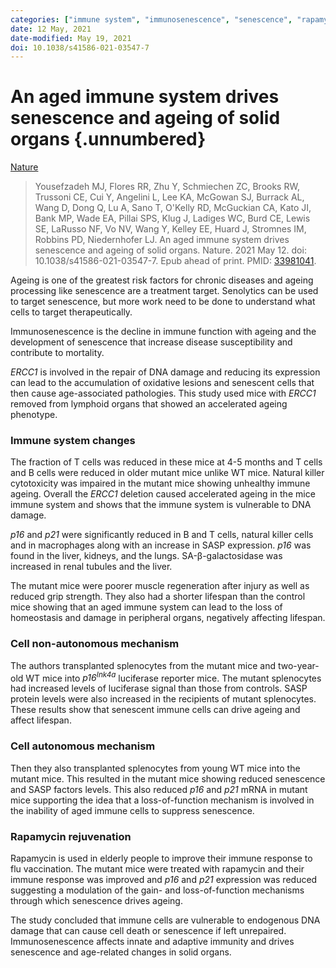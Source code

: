 ```yaml
---
categories: ["immune system", "immunosenescence", "senescence", "rapamycin"] 
date: 12 May, 2021
date-modified: May 19, 2021
doi: 10.1038/s41586-021-03547-7
---
```


# An aged immune system drives senescence and ageing of solid organs {.unnumbered}

[Nature](https://www.nature.com/articles/s41586-021-03547-7)

> Yousefzadeh MJ, Flores RR, Zhu Y, Schmiechen ZC, Brooks RW, Trussoni CE, Cui
> Y, Angelini L, Lee KA, McGowan SJ, Burrack AL, Wang D, Dong Q, Lu A, Sano T,
> O'Kelly RD, McGuckian CA, Kato JI, Bank MP, Wade EA, Pillai SPS, Klug J,
> Ladiges WC, Burd CE, Lewis SE, LaRusso NF, Vo NV, Wang Y, Kelley EE, Huard J,
> Stromnes IM, Robbins PD, Niedernhofer LJ. An aged immune system drives
> senescence and ageing of solid organs. Nature. 2021 May 12. doi:
> 10.1038/s41586-021-03547-7. Epub ahead of print. PMID:
> [33981041](https://pubmed.ncbi.nlm.nih.gov/33981041).

Ageing is one of the greatest risk factors for chronic diseases and ageing
processing like senescence are a treatment target. Senolytics can be used to
target senescence, but more work need to be done to understand what cells to
target therapeutically.

Immunosenescence is the decline in immune function with ageing and the
development of senescence that increase disease susceptibility and contribute to
mortality.

*ERCC1* is involved in the repair of DNA damage and reducing its expression can
lead to the accumulation of oxidative lesions and senescent cells that then
cause age-associated pathologies. This study used mice with *ERCC1* removed from
lymphoid organs that showed an accelerated ageing phenotype.

### Immune system changes

The fraction of T cells was reduced in these mice at 4-5 months and T cells and
B cells were reduced in older mutant mice unlike WT mice. Natural killer
cytotoxicity was impaired in the mutant mice showing unhealthy immune ageing.
Overall the *ERCC1* deletion caused accelerated ageing in the mice immune system
and shows that the immune system is vulnerable to DNA damage.

*p16* and *p21* were significantly reduced in B and T cells, natural killer
cells and in macrophages along with an increase in SASP expression. *p16*
was found in the liver, kidneys, and the lungs. SA-β-galactosidase was increased
in renal tubules and the liver.

The mutant mice were poorer muscle regeneration after injury as well as reduced
grip strength. They also had a shorter lifespan than the control mice showing
that an aged immune system can lead to the loss of homeostasis and damage in
peripheral organs, negatively affecting lifespan.

### Cell non-autonomous mechanism

The authors transplanted splenocytes from the mutant mice and two-year-old WT
mice into *p16<sup>Ink4a</sup>* luciferase reporter mice. The mutant splenocytes
had increased levels of luciferase signal than those from controls. SASP protein
levels were also increased in the recipients of mutant splenocytes. These
results show that senescent immune cells can drive ageing and affect lifespan.

### Cell autonomous mechanism

Then they also transplanted splenocytes from young WT mice into the mutant mice.
This resulted in the mutant mice showing reduced senescence and SASP factors
levels. This also reduced *p16* and *p21* mRNA in mutant mice supporting the
idea that a loss-of-function mechanism is involved in the inability of aged
immune cells to suppress senescence.

### Rapamycin rejuvenation

Rapamycin is used in elderly people to improve their immune response to flu
vaccination. The mutant mice were treated with rapamycin and their immune
response was improved and *p16* and *p21* expression was reduced suggesting a
modulation of the gain- and loss-of-function mechanisms through which senescence
drives ageing.

The study concluded that immune cells are vulnerable to endogenous DNA damage
that can cause cell death or senescence if left unrepaired. Immunosenescence
affects innate and adaptive immunity and drives senescence and age-related
changes in solid organs.
